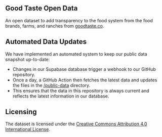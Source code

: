 ## Good Taste Open Data

An open dataset to add transparency to the food system from the food brands, farms, and ranches from [goodtaste.co](https://goodtaste.co).

## Automated Data Updates

We have implemented an automated system to keep our public data snapshot up-to-date:
- Changes in our Supabase database trigger a webhook to our GitHub repository.
- Once a day, a GitHub Action then fetches the latest data and updates the files in the [/public-data](/public-data/) directory.
- This ensures that the data in this repository is always current and reflects the latest information in our database.

## Licensing
The dataset is licensed under the [Creative Commons Attribution 4.0 International License](LICENSE-DATA).